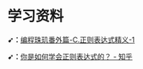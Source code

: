 # 学习资料

**➹：**[编程珠玑番外篇-C.正则表达式精义-1](https://blog.youxu.info/2009/03/05/ree1/)

**➹：**[你是如何学会正则表达式的？ - 知乎](https://www.zhihu.com/question/48219401)




